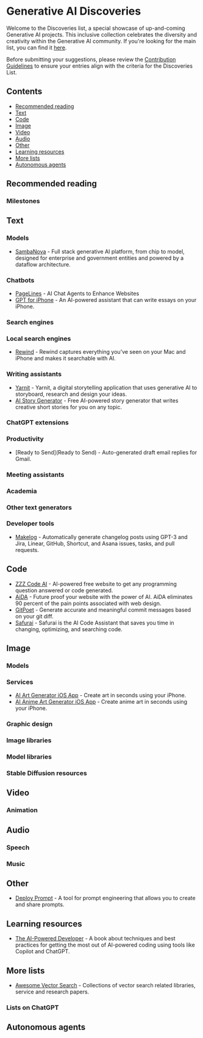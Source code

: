 # Generative AI Discoveries

Welcome to the Discoveries list, a special showcase of up-and-coming Generative AI projects. This inclusive collection celebrates the diversity and creativity within the Generative AI community. If you're looking for the main list, you can find it [here](README.md).

Before submitting your suggestions, please review the [Contribution Guidelines](CONTRIBUTING.md) to ensure your entries align with the criteria for the Discoveries List.

## Contents

- [Recommended reading](#recommended-reading)
- [Text](#text)
- [Code](#code)
- [Image](#image)
- [Video](#video)
- [Audio](#audio)
- [Other](#other)
- [Learning resources](#learning-resources)
- [More lists](#more-lists)
- [Autonomous agents](#autonomous-agents)

## Recommended reading

### Milestones

## Text

### Models

- [SambaNova](https://sambanova.ai/) - Full stack generative AI platform, from chip to model, designed for enterprise and government entities and powered by a dataflow architecture.

### Chatbots

- [PageLines](https://www.pagelines.com) - AI Chat Agents to Enhance Websites 
- [GPT for iPhone](https://apps.apple.com/app/apple-store/id1669558411?pt=94765902&ct=awesomegenerativeai&mt=8) - An AI-powered assistant that can write essays on your iPhone.

### Search engines

### Local search engines

- [Rewind](https://www.rewind.ai/) - Rewind captures everything you’ve seen on your Mac and iPhone and makes it searchable with AI.

### Writing assistants

- [Yarnit](https://www.yarnit.app/) - Yarnit, a digital storytelling application that uses generative AI to storyboard, research and design your ideas.
- [AI Story Generator](https://www.aistorygenerator.org) - Free AI-powered story generator that writes creative short stories for you on any topic.

### ChatGPT extensions

### Productivity

- [Ready to Send](Ready to Send) - Auto-generated draft email replies for Gmail.

### Meeting assistants

### Academia

### Other text generators

### Developer tools

- [Makelog](https://makelog.com/gpt3) - Automatically generate changelog posts using GPT-3 and Jira, Linear, GitHub, Shortcut, and Asana issues, tasks, and pull requests.

## Code

- [ZZZ Code AI](https://zzzcode.ai) - AI-powered free website to get any programming question answered or code generated.
- [AiDA](https://www.bookmark.com/ai-website-builder) - Future proof your website with the power of AI. AiDA eliminates 90 percent of the pain points associated with web design.
- [GitPoet](https://www.gitpoet.dev) - Generate accurate and meaningful commit messages based on your git diff.
- [Safurai](https://www.safurai.com/) - Safurai is the AI Code Assistant that saves you time in changing, optimizing, and searching code.

## Image

### Models

### Services

- [AI Art Generator iOS App](https://apps.apple.com/app/apple-store/id1644315225?pt=94765902&ct=awsomegenerativeai&mt=8) - Create art in seconds using your iPhone.
- [AI Anime Art Generator iOS App](https://apps.apple.com/app/apple-store/id6445922691?pt=94765902&ct=awesomenegertiveai&mt=8) - Create anime art in seconds using your iPhone.

### Graphic design

### Image libraries

### Model libraries

### Stable Diffusion resources

## Video

### Animation

## Audio

### Speech

### Music

## Other

- [Deploy Prompt](https://deployprompt.com/) - A tool for prompt engineering that allows you to create and share prompts.

## Learning resources

- [The AI-Powered Developer](https://www.manning.com/books/the-ai-powered-developer) - A book about techniques and best practices for getting the most out of AI-powered coding using tools like Copilot and ChatGPT.

## More lists

- [Awesome Vector Search](https://github.com/currentslab/awesome-vector-search) - Collections of vector search related libraries, service and research papers.

### Lists on ChatGPT

## Autonomous agents
